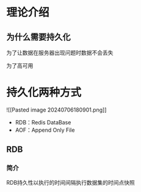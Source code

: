 # 理论介绍
## 为什么需要持久化
为了让数据在服务器出现问题时数据不会丢失

为了高可用

# 持久化两种方式
![[Pasted image 20240706180901.png]]

* RDB：Redis DataBase
* AOF：Append Only File

## RDB
### 简介
RDB持久性以执行的时间间隔执行数据集的时间点快照

